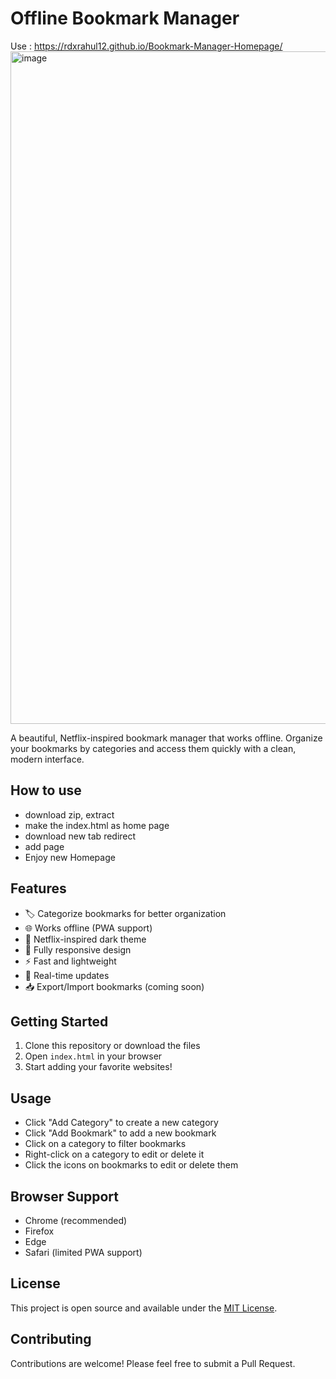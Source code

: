 # Offline Bookmark Manager
Use : https://rdxrahul12.github.io/Bookmark-Manager-Homepage/
<img width="1902" height="1076" alt="image" src="https://github.com/user-attachments/assets/741b0211-e730-4151-98af-12c5ae439ff8" />


A beautiful, Netflix-inspired bookmark manager that works offline. Organize your bookmarks by categories and access them quickly with a clean, modern interface.

## How to use
- download zip, extract
- make the index.html as home page
- download new tab redirect
- add page
- Enjoy new Homepage

## Features

- 🏷️ Categorize bookmarks for better organization
- 🌐 Works offline (PWA support)
- 🎨 Netflix-inspired dark theme
- 📱 Fully responsive design
- ⚡ Fast and lightweight
- 🔄 Real-time updates
- 📥 Export/Import bookmarks (coming soon)

## Getting Started

1. Clone this repository or download the files
2. Open `index.html` in your browser
3. Start adding your favorite websites!

## Usage

- Click "Add Category" to create a new category
- Click "Add Bookmark" to add a new bookmark
- Click on a category to filter bookmarks
- Right-click on a category to edit or delete it
- Click the icons on bookmarks to edit or delete them

## Browser Support

- Chrome (recommended)
- Firefox
- Edge
- Safari (limited PWA support)

## License

This project is open source and available under the [MIT License](LICENSE).

## Contributing

Contributions are welcome! Please feel free to submit a Pull Request.
